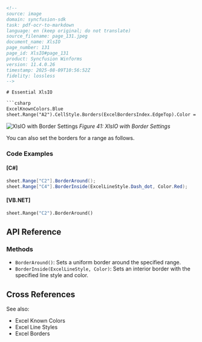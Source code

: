 ```html
<!-- 
source: image
domain: syncfusion-sdk
task: pdf-ocr-to-markdown
language: en (keep original; do not translate)
source_filename: page_131.jpeg
document_name: XlsIO
page_number: 131
page_id: XlsIO#page_131
product: Syncfusion Winforms
version: 11.4.0.26
timestamp: 2025-08-09T10:56:52Z
fidelity: lossless
-->

# Essential XlsIO

```csharp
ExcelKnownColors.Blue
sheet.Range("A2").CellStyle.Borders(ExcelBordersIndex.EdgeTop).Color = ExcelKnownColors.Blue
```

![XlsIO with Border Settings](https://example.com/image.png)
*Figure 41: XlsIO with Border Settings*

You can also set the borders for a range as follows.

### Code Examples

#### [C#]

```csharp
sheet.Range["C2"].BorderAround();
sheet.Range["C4"].BorderInside(ExcelLineStyle.Dash_dot, Color.Red);
```

#### [VB.NET]

```vb
sheet.Range("C2").BorderAround()
```

## API Reference

### Methods

- `BorderAround()`: Sets a uniform border around the specified range.
- `BorderInside(ExcelLineStyle, Color)`: Sets an interior border with the specified line style and color.

## Cross References

See also:
- Excel Known Colors
- Excel Line Styles
- Excel Borders
```